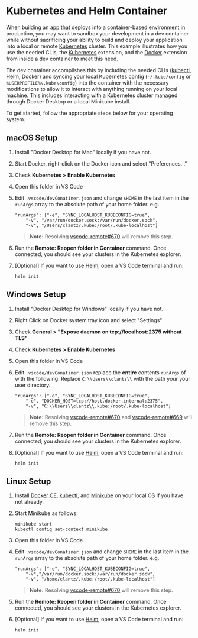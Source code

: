 # Kubernetes and Helm Container

When building an app that deploys into a container-based environment in production, you may want to sandbox your development in a dev container while without sacrificing your ability to build and deploy your application into a local or remote [Kubernetes](https://kubernetes.io/) cluster. This example illustrates how you use the needed CLIs, the [Kubernetes](https://marketplace.visualstudio.com/items?itemName=ms-kubernetes-tools.vscode-kubernetes-tools) extension, and the [Docker](https://marketplace.visualstudio.com/items?itemName=PeterJausovec.vscode-docker) extension from inside a dev container to meet this need.

The dev container accomplishes this by including the needed CLIs ([kubectl](https://kubernetes.io/docs/reference/kubectl/overview/), [Helm](https://helm.sh), Docker) and syncing your local Kubernetes config (`~/.kube/config` or `%USERPROFILE%\.kube\config`) into the container with the necessary modifications to allow it to interact with anything running on your local machine. This includes interacting with a Kubernetes cluster managed through Docker Desktop or a local Minikube install.

To get started, follow the appropriate steps below for your operating system.

## macOS Setup

1. Install "Docker Desktop for Mac" locally if you have not.

2. Start Docker, right-click on the Docker icon and select "Preferences..."

3. Check **Kubernetes > Enable Kubernetes**

4. Open this folder in VS Code

5. Edit `.vscode/devConatiner.json` and change `$HOME` in the last item in the `runArgs` array to the absolute path of your home folder. e.g.
    ```
    "runArgs": ["-e", "SYNC_LOCALHOST_KUBECONFIG=true",
        "-v", "/var/run/docker.sock:/var/run/docker.sock", 
        "-v", "/Users/clantz/.kube:/root/.kube-localhost"]
    ```
    > **Note:** Resolving [vscode-remote#670](https://github.com/Microsoft/vscode-remote/issues/670) will remove this step.

6. Run the **Remote: Reopen folder in Container** command. Once connected, you should see your clusters in the Kubernetes explorer.

7. [Optional] If you want to use [Helm](https://helm.sh), open a VS Code terminal and run:
    ```
    helm init
    ```

## Windows Setup

1. Install "Docker Desktop for Windows" locally if you have not.
   
2. Right Click on Docker system tray icon and select "Settings"
   
3. Check **General > "Expose daemon on tcp://localhost:2375 without TLS"**

4. Check **Kubernetes > Enable Kubernetes**
   
5. Open this folder in VS Code

6. Edit `.vscode/devConatiner.json` replace the **entire** contents `runArgs` of with the following. Replace `C:\\Users\\clantz\\` with the path your your user directory.
    ```
    "runArgs": ["-e", "SYNC_LOCALHOST_KUBECONFIG=true",
        "-e", "DOCKER_HOST=tcp://host.docker.internal:2375",         
        "-v", "C:\\Users\\clantz\\.kube:/root/.kube-localhost"]
    ```
    > **Note:** Resolving [vscode-remote#670](https://github.com/Microsoft/vscode-remote/issues/670) and [vscode-remote#669](https://github.com/Microsoft/vscode-remote/issues/669) will remove this step.

7. Run the **Remote: Reopen folder in Container** command. Once connected, you should see your clusters in the Kubernetes explorer.

8. [Optional] If you want to use [Helm](https://helm.sh), open a VS Code terminal and run:
    ```
    helm init
    ```

## Linux Setup

1. Install [Docker CE](https://docs.docker.com/install/linux/docker-ce/ubuntu/), [kubectl](https://kubernetes.io/docs/tasks/tools/install-kubectl/), and [Minikube](https://kubernetes.io/docs/tasks/tools/install-minikube/) on your local OS if you have not already.

2. Start Minikube as follows:
    ```
    minikube start
    kubectl config set-context minikube
    ```

3. Open this folder in VS Code

4. Edit `.vscode/devConatiner.json` and change `$HOME` in the last item in the `runArgs` array to the absolute path of your home folder. e.g.
    ```
    "runArgs": ["-e", "SYNC_LOCALHOST_KUBECONFIG=true",
        "-v","/var/run/docker.sock:/var/run/docker.sock", 
        "-v", "/home/clantz/.kube:/root/.kube-localhost"]
    ```
    > **Note:** Resolving [vscode-remote#670](https://github.com/Microsoft/vscode-remote/issues/670) will remove this step.

5. Run the **Remote: Reopen folder in Container** command. Once connected, you should see your clusters in the Kubernetes explorer.

6. [Optional] If you want to use [Helm](https://helm.sh), open a VS Code terminal and run:
    ```
    helm init
    ```
